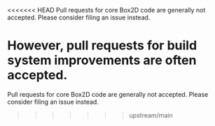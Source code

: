 <<<<<<< HEAD
Pull requests for core Box2D code are generally not accepted. Please consider filing an issue instead.

However, pull requests for build system improvements are often accepted.
=======
Pull requests for core Box2D code are generally not accepted. Please consider filing an issue instead.

>>>>>>> upstream/main
